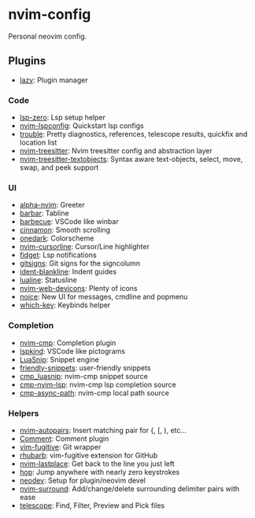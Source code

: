 # nvim-config

Personal neovim config.

## Plugins

- [lazy](https://github.com/folke/lazy.nvim): Plugin manager

### Code

- [lsp-zero](https://github.com/VonHeikemen/lsp-zero.nvim): Lsp setup helper
- [nvim-lspconfig](https://github.com/neovim/nvim-lspconfig): Quickstart lsp configs
- [trouble](https://github.com/folke/trouble.nvim): Pretty diagnostics, references, telescope results, quickfix and location list
- [nvim-treesitter](https://github.com/nvim-treesitter/nvim-treesitter): Nvim treesitter config and abstraction layer
- [nvim-treesitter-textobjects](https://github.com/nvim-treesitter/nvim-treesitter-textobjects): Syntax aware text-objects, select, move, swap, and peek support

### UI

- [alpha-nvim](https://github.com/goolord/alpha-nvim): Greeter
- [barbar](https://github.com/romgrk/barbar.nvim): Tabline
- [barbecue](https://github.com/utilyre/barbecue.nvim): VSCode like winbar
- [cinnamon](https://github.com/declancm/cinnamon.nvim): Smooth scrolling
- [onedark](https://github.com/navarasu/onedark.nvim): Colorscheme
- [nvim-cursorline](https://github.com/yamatsum/nvim-cursorline): Cursor/Line highlighter
- [fidget](https://github.com/j-hui/fidget.nvim): Lsp notifications
- [gitsigns](https://github.com/lewis6991/gitsigns.nvim): Git signs for the signcolumn
- [ident-blankline](https://github.com/lukas-reineke/indent-blankline.nvim): Indent guides
- [lualine](https://github.com/nvim-lualine/lualine.nvim): Statusline
- [nvim-web-devicons](https://github.com/nvim-tree/nvim-web-devicons): Plenty of icons
- [noice](https://github.com/folke/noice.nvim): New UI for messages, cmdline and popmenu
- [which-key](https://github.com/folke/which-key.nvim): Keybinds helper

### Completion

- [nvim-cmp](https://github.com/hrsh7th/nvim-cmp): Completion plugin
- [lspkind](https://github.com/onsails/lspkind.nvim): VSCode like pictograms
- [LuaSnip](https://github.com/L3MON4D3/LuaSnip): Snippet engine
- [friendly-snippets](https://github.com/rafamadriz/friendly-snippets): user-friendly snippets
- [cmp_luasnip](https://github.com/saadparwaiz1/cmp_luasnip): nvim-cmp snippet source
- [cmp-nvim-lsp](https://github.com/hrsh7th/cmp-nvim-lsp): nvim-cmp lsp completion source
- [cmp-async-path](https://github.com/rafamadriz/friendly-snippets): nvim-cmp local path source

### Helpers

- [nvim-autopairs](https://github.com/windwp/nvim-autopairs): Insert matching pair for {, [, ), etc...
- [Comment](https://github.com/numToStr/Comment.nvim): Comment plugin
- [vim-fugitive](https://github.com/tpope/vim-fugitive): Git wrapper
- [rhubarb](https://github.com/tpope/vim-rhubarb): vim-fugitive extension for GitHub
- [nvim-lastplace](https://github.com/ethanholz/nvim-lastplace): Get back to the line you just left
- [hop](https://github.com/hadronized/hop.nvim): Jump anywhere with nearly zero keystrokes
- [neodev](https://github.com/folke/neodev.nvim): Setup for plugin/neovim devel
- [nvim-surround](https://github.com/kylechui/nvim-surround): Add/change/delete surrounding delimiter pairs with ease
- [telescope](https://github.com/nvim-telescope/telescope.nvim): Find, Filter, Preview and Pick files
